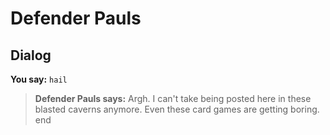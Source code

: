 # Defender Pauls


## Dialog

**You say:** `hail`



>**Defender Pauls says:** Argh.  I can't take being posted here in these blasted caverns anymore.  Even these card games are getting boring.
end
